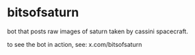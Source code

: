 # bitsofsaturn
bot that posts raw images of saturn taken by cassini spacecraft.

to see the bot in action, see:
x.com/bitsofsaturn
